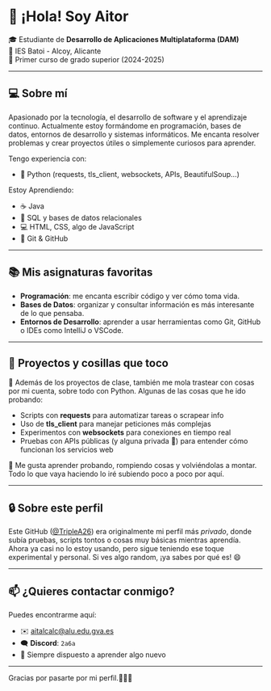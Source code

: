 # 👋 ¡Hola! Soy Aitor

🎓 Estudiante de **Desarrollo de Aplicaciones Multiplataforma (DAM)**  
📍 IES Batoi - Alcoy, Alicante  
📅 Primer curso de grado superior (2024-2025)

---

## 💻 Sobre mí

Apasionado por la tecnología, el desarrollo de software y el aprendizaje continuo. Actualmente estoy formándome en programación, bases de datos, entornos de desarrollo y sistemas informáticos. Me encanta resolver problemas y crear proyectos útiles o simplemente curiosos para aprender.

Tengo experiencia con:

- 🐍 Python (requests, tls_client, websockets, APIs, BeautifulSoup…) 

Estoy Aprendiendo:
- ☕ Java
- 🧱 SQL y bases de datos relacionales
- 💻 HTML, CSS, algo de JavaScript
- 💾 Git & GitHub

---

## 📚 Mis asignaturas favoritas

- **Programación**: me encanta escribir código y ver cómo toma vida.  
- **Bases de Datos**: organizar y consultar información es más interesante de lo que pensaba.  
- **Entornos de Desarrollo**: aprender a usar herramientas como Git, GitHub o IDEs como IntelliJ o VSCode.

---

## 🚀 Proyectos y cosillas que toco

🔧 Además de los proyectos de clase, también me mola trastear con cosas por mi cuenta, sobre todo con Python. Algunas de las cosas que he ido probando:

- Scripts con **requests** para automatizar tareas o scrapear info
- Uso de **tls_client** para manejar peticiones más complejas
- Experimentos con **websockets** para conexiones en tiempo real
- Pruebas con APIs públicas (y alguna privada 👀) para entender cómo funcionan los servicios web

🧪 Me gusta aprender probando, rompiendo cosas y volviéndolas a montar. Todo lo que vaya haciendo lo iré subiendo poco a poco por aquí.

---

## 🔒 Sobre este perfil

Este GitHub ([@TripleA26](https://github.com/TripleA26)) era originalmente mi perfil más *privado*, donde subía pruebas, scripts tontos o cosas muy básicas mientras aprendía.  
Ahora ya casi no lo estoy usando, pero sigue teniendo ese toque experimental y personal. Si ves algo random, ¡ya sabes por qué es! 😄

---

## 📫 ¿Quieres contactar conmigo?

Puedes encontrarme aquí:

- ✉️ aitalcalc@alu.edu.gva.es
- 🗨️ **Discord**: `2a6a`
- 🧠 Siempre dispuesto a aprender algo nuevo

---

Gracias por pasarte por mi perfil.👨‍💻✨

